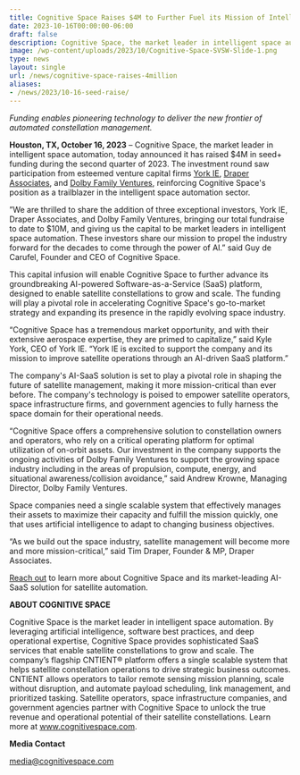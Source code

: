 ```yaml
---
title: Cognitive Space Raises $4M to Further Fuel its Mission of Intelligent Space Automation
date: 2023-10-16T00:00:00-06:00
draft: false
description: Cognitive Space, the market leader in intelligent space automation, today announced it has raised $4M in seed+ funding during the second quarter of 2023.
image: /wp-content/uploads/2023/10/Cognitive-Space-SVSW-Slide-1.png
type: news
layout: single
url: /news/cognitive-space-raises-4million
aliases:
- /news/2023/10-16-seed-raise/
---
```


*Funding enables pioneering technology to deliver the new frontier of automated constellation management.*

**Houston, TX, October 16, 2023** – Cognitive Space, the market leader in intelligent space automation, today announced it has raised $4M in seed+ funding during the second quarter of 2023. The investment round saw participation from esteemed venture capital firms [York IE](https://york.ie/), [Draper Associates](https://www.draper.vc/), and [Dolby Family Ventures](http://www.dolbyventures.com/), reinforcing Cognitive Space's position as a trailblazer in the intelligent space automation sector.

”We are thrilled to share the addition of three exceptional investors, York IE, Draper Associates, and Dolby Family Ventures, bringing our total fundraise to date to $10M, and giving us the capital to be market leaders in intelligent space automation. These investors share our mission to propel the industry forward for the decades to come through the power of AI.” said Guy de Carufel, Founder and CEO of Cognitive Space.

This capital infusion will enable Cognitive Space to further advance its groundbreaking AI-powered Software-as-a-Service (SaaS) platform, designed to enable satellite constellations to grow and scale. The funding will play a pivotal role in accelerating Cognitive Space's go-to-market strategy and expanding its presence in the rapidly evolving space industry.

“Cognitive Space has a tremendous market opportunity, and with their extensive aerospace expertise, they are primed to capitalize,” said Kyle York, CEO of York IE. “York IE is excited to support the company and its mission to improve satellite operations through an AI-driven SaaS platform.”

The company's AI-SaaS solution is set to play a pivotal role in shaping the future of satellite management, making it more mission-critical than ever before. The company's technology is poised to empower satellite operators, space infrastructure firms, and government agencies to fully harness the space domain for their operational needs.

“Cognitive Space offers a comprehensive solution to constellation owners and operators, who rely on a critical operating platform for optimal utilization of on-orbit assets. Our investment in the company supports the ongoing activities of Dolby Family Ventures to support the growing space industry including in the areas of propulsion, compute, energy, and situational awareness/collision avoidance,” said Andrew Krowne, Managing Director, Dolby Family Ventures.

Space companies need a single scalable system that effectively manages their assets to maximize their capacity and fulfill the mission quickly, one that uses artificial intelligence to adapt to changing business objectives.

“As we build out the space industry, satellite management will become more and more mission-critical,” said Tim Draper, Founder & MP, Draper Associates.

[Reach out](/contact/) to learn more about Cognitive Space and its market-leading AI-SaaS solution for satellite automation.

**ABOUT COGNITIVE SPACE**

Cognitive Space is the market leader in intelligent space automation. By leveraging artificial intelligence, software best practices, and deep operational expertise, Cognitive Space provides sophisticated SaaS services that enable satellite constellations to grow and scale. The company’s flagship CNTIENT® platform offers a single scalable system that helps satellite constellation operations to drive strategic business outcomes. CNTIENT allows operators to tailor remote sensing mission planning, scale without disruption, and automate payload scheduling, link management, and prioritized tasking. Satellite operators, space infrastructure companies, and government agencies partner with Cognitive Space to unlock the true revenue and operational potential of their satellite constellations. Learn more at www.cognitivespace.com.




**Media Contact**

media@cognitivespace.com
